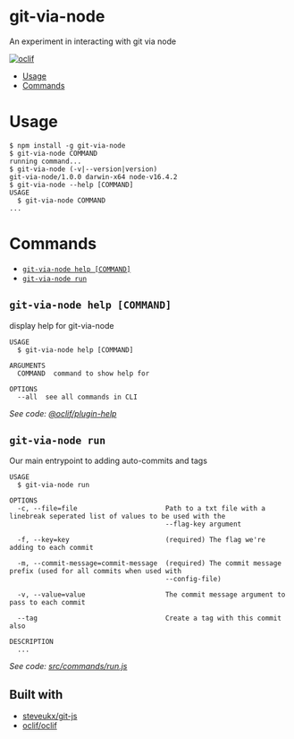 git-via-node
============

An experiment in interacting with git via node

[![oclif](https://img.shields.io/badge/cli-oclif-brightgreen.svg)](https://oclif.io)

<!-- toc -->
* [Usage](#usage)
* [Commands](#commands)
<!-- tocstop -->
# Usage
<!-- usage -->
```sh-session
$ npm install -g git-via-node
$ git-via-node COMMAND
running command...
$ git-via-node (-v|--version|version)
git-via-node/1.0.0 darwin-x64 node-v16.4.2
$ git-via-node --help [COMMAND]
USAGE
  $ git-via-node COMMAND
...
```
<!-- usagestop -->
# Commands
<!-- commands -->
* [`git-via-node help [COMMAND]`](#git-via-node-help-command)
* [`git-via-node run`](#git-via-node-run)

## `git-via-node help [COMMAND]`

display help for git-via-node

```
USAGE
  $ git-via-node help [COMMAND]

ARGUMENTS
  COMMAND  command to show help for

OPTIONS
  --all  see all commands in CLI
```

_See code: [@oclif/plugin-help](https://github.com/oclif/plugin-help/blob/v3.2.3/src/commands/help.ts)_

## `git-via-node run`

Our main entrypoint to adding auto-commits and tags

```
USAGE
  $ git-via-node run

OPTIONS
  -c, --file=file                      Path to a txt file with a linebreak seperated list of values to be used with the
                                       --flag-key argument

  -f, --key=key                        (required) The flag we're adding to each commit

  -m, --commit-message=commit-message  (required) The commit message prefix (used for all commits when used with
                                       --config-file)

  -v, --value=value                    The commit message argument to pass to each commit

  --tag                                Create a tag with this commit also

DESCRIPTION
  ...
```

_See code: [src/commands/run.js](https://github.com/jamesrwilliams/git-via-node/blob/v1.0.0/src/commands/run.js)_
<!-- commandsstop -->

## Built with

- [steveukx/git-js](https://github.com/steveukx/git-js)
- [oclif/oclif](https://github.com/oclif/oclif)
